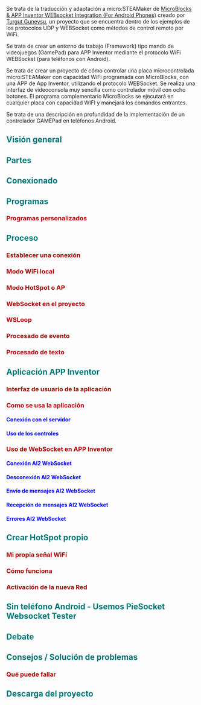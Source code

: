 Se trata de la traducción y adaptación a micro:STEAMaker de [MicroBlocks & APP Inventor WEBsocket Integration (For Android Phones)](https://wiki.microblocks.fun/wifi/gamepad) creado por [Turgut Guneysu](https://microblocks.fun/about), un proyecto que se encuentra dentro de los ejemplos de los protocolos UDP y WEBSocket como métodos de control remoto por WiFi.

Se trata de crear un entorno de trabajo (Framework) tipo mando de videojuegos (GamePad) para APP Inventor mediante el protocolo WiFi WEBSocket (para teléfonos con Android).

Se trata de crear un proyecto de cómo controlar una placa microcontrolada micro:STEAMaker con capacidad WiFi programada con MicroBlocks, con una APP de App Inventor, utilizando el protocolo WEBSocket. Se realiza una interfaz de videoconsola muy sencilla como controlador móvil con ocho botones. El programa complementario MicroBlocks se ejecutará en cualquier placa con capacidad WIFI y manejará los comandos entrantes.

Se trata de una descripción en profundidad de la implementación de un controlador GAMEPad en teléfonos Android.

## <FONT COLOR=#007575>**Visión general**</font>

## <FONT COLOR=#007575>**Partes**</font>

## <FONT COLOR=#007575>**Conexionado**</font>

## <FONT COLOR=#007575>**Programas**</font>


### <FONT COLOR=#AA0000>Programas personalizados</font>


## <FONT COLOR=#007575>**Proceso**</font>

### <FONT COLOR=#AA0000>Establecer una conexión</font>

### <FONT COLOR=#AA0000>Modo WiFi local</font>


### <FONT COLOR=#AA0000>Modo HotSpot o AP</font>

### <FONT COLOR=#AA0000>WebSocket en el proyecto</font>


### <FONT COLOR=#AA0000>WSLoop</font>

### <FONT COLOR=#AA0000>Procesado de evento</font>

### <FONT COLOR=#AA0000>Procesado de texto</font>

## <FONT COLOR=#007575>**Aplicación APP Inventor**</font>


### <FONT COLOR=#AA0000>Interfaz de usuario de la aplicación</font>

### <FONT COLOR=#AA0000>Como se usa la aplicación</font>

#### <FONT COLOR=#0000FF>Conexión con el servidor</font>

#### <FONT COLOR=#0000FF>Uso de los controles</font>

### <FONT COLOR=#AA0000>Uso de WebSocket en APP Inventor</font>

#### <FONT COLOR=#0000FF>Conexión AI2 WebSocket</font>

#### <FONT COLOR=#0000FF>Desconexión AI2 WebSocket</font>

#### <FONT COLOR=#0000FF>Envío de mensajes AI2 WebSocket</font>

#### <FONT COLOR=#0000FF>Recepción de mensajes AI2 WebSocket</font>

#### <FONT COLOR=#0000FF>Errores AI2 WebSocket</font>



## <FONT COLOR=#007575>**Crear HotSpot propio**</font>

### <FONT COLOR=#AA0000>Mi propia señal WiFi</font>

### <FONT COLOR=#AA0000>Cómo funciona</font>

### <FONT COLOR=#AA0000>Activación de la nueva Red</font>

## <FONT COLOR=#007575>**Sin teléfono Android - Usemos PieSocket Websocket Tester**</font>

## <FONT COLOR=#007575>**Debate**</font>

## <FONT COLOR=#007575>**Consejos / Solución de problemas**</font>

### <FONT COLOR=#AA0000>Qué puede fallar</font>

## <FONT COLOR=#007575>**Descarga del proyecto**</font>


